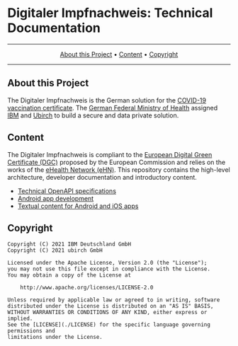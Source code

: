 # Digitaler Impfnachweis: Technical Documentation

<p align="center">
 <!-- <a href="https://www.website-here.de/en/"><img src="icon-here.png" width="400"></a> -->
</p>

<hr />
<p align="center">
    <a href="#about-this-project">About this Project</a> •
    <a href="#content">Content</a> •
    <a href="#copyright">Copyright</a> 
</p>
<hr />

## About this Project

The Digitaler Impfnachweis is the German solution for the [COVID-19 vaccination certificate]((https://www.bundesgesundheitsministerium.de/coronavirus/faq-covid-19-impfung/faq-digitaler-impfnachweis.html)).
The [German Federal Ministry of Health](https://www.bundesgesundheitsministerium.de/en/en.html) assigned [IBM](https://www.ibm.com/) and  [Ubirch](https://ubirch.de/) to build a secure and data private solution.

## Content

The Digitaler Impfnachweis is compliant to the [European Digital Green Certificate (DGC)](https://ec.europa.eu/info/live-work-travel-eu/coronavirus-response/safe-covid-19-vaccines-europeans/covid-19-digital-green-certificates_en) proposed by the European Commission and relies on the works of the [eHealth Network (eHN)](https://ec.europa.eu/health/ehealth/covid-19_en).
This repository contains the high-level architecture, developer documentation and introductory content.

- [Technical OpenAPI specifications](https://github.com/Digitaler-Impfnachweis/certification-apis)
- [Android app development](https://github.com/Digitaler-Impfnachweis/covpass-android)
- [Textual content for Android and iOS apps](https://github.com/Digitaler-Impfnachweis/covpass-apps-i18n)

## Copyright

```
Copyright (C) 2021 IBM Deutschland GmbH 
Copyright (C) 2021 ubirch GmbH

Licensed under the Apache License, Version 2.0 (the "License");
you may not use this file except in compliance with the License.
You may obtain a copy of the License at

    http://www.apache.org/licenses/LICENSE-2.0

Unless required by applicable law or agreed to in writing, software
distributed under the License is distributed on an "AS IS" BASIS,
WITHOUT WARRANTIES OR CONDITIONS OF ANY KIND, either express or implied.
See the [LICENSE](./LICENSE) for the specific language governing permissions and
limitations under the License.
```

